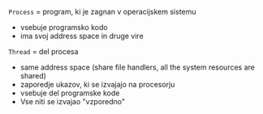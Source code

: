 `Process` = program, ki je zagnan v operacijskem sistemu
- vsebuje programsko kodo
- ima svoj address space in druge vire

`Thread` = del procesa
- same address space (share file handlers, all the system resources are shared)
- zaporedje ukazov, ki se izvajajo na procesorju
- vsebuje del programske kode
- Vse niti se izvajao "vzporedno"
